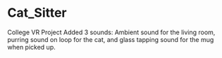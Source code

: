 # Cat_Sitter
College VR Project
Added 3 sounds: Ambient sound for the living room, purring sound on loop for the cat, and glass tapping sound for the mug when picked up.
